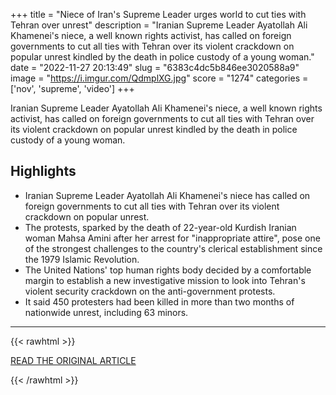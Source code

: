 +++
title = "Niece of Iran's Supreme Leader urges world to cut ties with Tehran over unrest"
description = "Iranian Supreme Leader Ayatollah Ali Khamenei's niece, a well known rights activist, has called on foreign governments to cut all ties with Tehran over its violent crackdown on popular unrest kindled by the death in police custody of a young woman."
date = "2022-11-27 20:13:49"
slug = "6383c4dc5b846ee3020588a9"
image = "https://i.imgur.com/QdmplXG.jpg"
score = "1274"
categories = ['nov', 'supreme', 'video']
+++

Iranian Supreme Leader Ayatollah Ali Khamenei's niece, a well known rights activist, has called on foreign governments to cut all ties with Tehran over its violent crackdown on popular unrest kindled by the death in police custody of a young woman.

## Highlights

- Iranian Supreme Leader Ayatollah Ali Khamenei's niece has called on foreign governments to cut all ties with Tehran over its violent crackdown on popular unrest.
- The protests, sparked by the death of 22-year-old Kurdish Iranian woman Mahsa Amini after her arrest for "inappropriate attire", pose one of the strongest challenges to the country's clerical establishment since the 1979 Islamic Revolution.
- The United Nations' top human rights body decided by a comfortable margin to establish a new investigative mission to look into Tehran's violent security crackdown on the anti-government protests.
- It said 450 protesters had been killed in more than two months of nationwide unrest, including 63 minors.

---

{{< rawhtml >}}
  <p class="article-category">
    <a target="_blank" href="https://www.reuters.com/world/middle-east/niece-irans-supreme-leader-urges-world-cut-ties-with-tehran-over-unrest-online-2022-11-27/">READ THE ORIGINAL ARTICLE</a>
  </p>
{{< /rawhtml >}}
